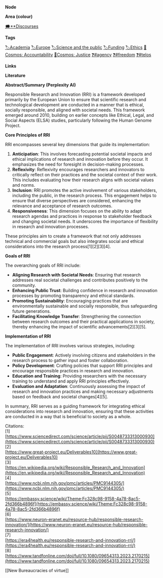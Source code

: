 **Node**

**Area (colour)**

[🗯️**Discourses](https://lean-sphynx-49b.notion.site/Discourses-ab06ed1436054e5b9bf0c0af92149114?pvs=21)

**Tags**

[🏷️Academia](https://lean-sphynx-49b.notion.site/Academia-11bd23c278674ec6843b89f1af801c4d?pvs=21) [🏷️Europe](https://lean-sphynx-49b.notion.site/Europe-b0737c44af4344a5a80f1cad6ee9df19?pvs=21) [🏷️Science and the public](https://lean-sphynx-49b.notion.site/Science-and-the-public-0e97862561e84379a6fa9cf93b90ab2b?pvs=21) [🏷️Funding](https://lean-sphynx-49b.notion.site/Funding-9204fb6155bd445a87cabe5b2552ac2d?pvs=21) [🏷️Ethics](https://lean-sphynx-49b.notion.site/Ethics-2b7ab4be00294e93b53a09aa4f7e235f?pvs=21) [🌌Cosmos: Accountability](https://lean-sphynx-49b.notion.site/Cosmos-Accountability-d4c5602b14234f37b493f1133e177038?pvs=21) [🌌Cosmos: Justice](https://lean-sphynx-49b.notion.site/Cosmos-Justice-e69b4d55d9594bd5be91fcae75164fac?pvs=21) [❓#agency](https://lean-sphynx-49b.notion.site/Kind-11587210186680929d30e9ac15b3534c?pvs=21) [❓#freedom](https://lean-sphynx-49b.notion.site/Freedom-11587210186680bc90dfc92c64aa96cf?pvs=21) [❓#telos](https://lean-sphynx-49b.notion.site/Telos-11587210186680608bc3ecc5d1ba5772?pvs=21)

**Links**

  

**Literature**

**Abstract/Summary (Perplexity AI)**

Responsible Research and Innovation (RRI) is a framework developed primarily by the European Union to ensure that scientific research and technological development are conducted in a manner that is ethical, socially responsible, and aligned with societal needs. This framework emerged around 2010, building on earlier concepts like Ethical, Legal, and Social Aspects (ELSA) studies, particularly following the Human Genome Project.

**Core Principles of RRI**

RRI encompasses several key dimensions that guide its implementation:

1. **Anticipation**: This involves forecasting potential societal impacts and ethical implications of research and innovation before they occur. It emphasizes the need for foresight in decision-making processes.
2. **Reflexivity**: Reflexivity encourages researchers and innovators to critically reflect on their practices and the societal context of their work. This includes evaluating how their research aligns with societal values and norms.
3. **Inclusion**: RRI promotes the active involvement of various stakeholders, including the public, in the research process. This engagement helps to ensure that diverse perspectives are considered, enhancing the relevance and acceptance of research outcomes.
4. **Responsiveness**: This dimension focuses on the ability to adapt research agendas and practices in response to stakeholder feedback and changing societal needs. It underscores the importance of flexibility in research and innovation processes.

These principles aim to create a framework that not only addresses technical and commercial goals but also integrates social and ethical considerations into the research process[1][2][3][4].

**Goals of RRI**

The overarching goals of RRI include:

- **Aligning Research with Societal Needs**: Ensuring that research addresses real societal challenges and contributes positively to the community.
- **Enhancing Public Trust**: Building confidence in research and innovation processes by promoting transparency and ethical standards.
- **Promoting Sustainability**: Encouraging practices that are environmentally sustainable and socially responsible, thus safeguarding future generations.
- **Facilitating Knowledge Transfer**: Strengthening the connection between research outcomes and their practical applications in society, thereby enhancing the impact of scientific advancements[2][3][5].

**Implementation of RRI**

The implementation of RRI involves various strategies, including:

- **Public Engagement**: Actively involving citizens and stakeholders in the research process to gather input and foster collaboration.
- **Policy Development**: Crafting policies that support RRI principles and encourage responsible practices in research and innovation.
- **Education and Training**: Providing researchers with the necessary training to understand and apply RRI principles effectively.
- **Evaluation and Adaptation**: Continuously assessing the impact of research and innovation practices and making necessary adjustments based on feedback and societal changes[4][5].

In summary, RRI serves as a guiding framework for integrating ethical considerations into research and innovation, ensuring that these activities are conducted in a way that is beneficial to society as a whole.

Citations:  
[1]  
[https://www.sciencedirect.com/science/article/pii/S0048733313000930](https://www.sciencedirect.com/science/article/pii/S0048733313000930)  
[2]  
[https://www.great-project.eu/Deliverables10](https://www.great-project.eu/Deliverables10)  
[3]  
[https://en.wikipedia.org/wiki/Responsible_Research_and_Innovation](https://en.wikipedia.org/wiki/Responsible_Research_and_Innovation)  
[4]  
[https://www.ncbi.nlm.nih.gov/pmc/articles/PMC9144305/](https://www.ncbi.nlm.nih.gov/pmc/articles/PMC9144305/)  
[5]  
[https://embassy.science/wiki/Theme:Fc328c98-9158-4a78-8ac5-2fd366b4896f](https://embassy.science/wiki/Theme:Fc328c98-9158-4a78-8ac5-2fd366b4896f)  
[6]  
[https://www.neuron-eranet.eu/resource-hub/responsible-research-innovation/](https://www.neuron-eranet.eu/resource-hub/responsible-research-innovation/)  
[7]  
[https://era4health.eu/responsible-research-and-innovation-rri/](https://era4health.eu/responsible-research-and-innovation-rri/)  
[8]  
[https://www.tandfonline.com/doi/full/10.1080/09654313.2023.2170215](https://www.tandfonline.com/doi/full/10.1080/09654313.2023.2170215)

  

[[New Bureaucracies of virtue]]